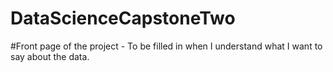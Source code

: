 # DataScienceCapstoneTwo

#Front page of the project - To be filled in when I understand what I want to say about the data. 

